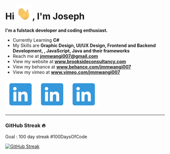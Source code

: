 <h1>Hi <img src="Data/wave.gif" width=50 >, I'm Joseph</h1>


**I'm a fulstack developer and coding enthusiast.**

- Currently Learning **C#**
- My Skills are **Graphic Design, UI/UX Design, Frontend and Backend Development, , JavaScript, Java and their frameworks**
- Reach me at **jmmwangi007@gmail.com**
- View my website at **www.brooksideconsultancy.com**
- View my behance at **www.behance.com/jmmwangi007**
- View my vimeo at **www.vimeo.com/jmmwangi007** 

<!-- ### Around the Web &#127760;

[![INSTA](Data/instagram.svg)](https://instagram.com/rohan14.io) 
[![DEV.TO](Data/devBlog.svg)](https://dev.to/rohankiratsata) -->
[![LINKEDIN](Data/linkedin.svg)](https://www.linkedin.com/in/jmmwangi007/) 
[![BEHANCE](Data/linkedin.svg)](https://www.behance.com/in/jmmwangi007/) 
[![VIMEO](Data/linkedin.svg)](https://www.vimeo.com/in/jmmwangi007/) 

---
<!-- [![Top Languages](https://github-readme-stats.vercel.app/api/top-langs/?username=rohan-kiratsata&layout=compact)](https://github.com/anuraghazra/github-readme-stats) -->


### GitHub Streak &#128293;
Goal : 100 day streak #100DaysOfCode

[![GitHub Streak](https://github-readme-streak-stats.herokuapp.com/?user=jmmwangi007)](https://git.io/streak-stats)


<!-- [![trophy](https://github-profile-trophy.vercel.app/?username=rohan-kiratsata&theme=onedark)](https://github.com/ryo-ma/github-profile-trophy) -->
